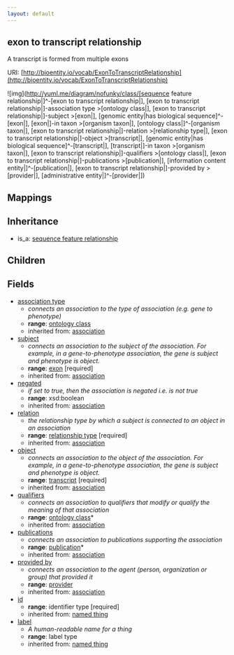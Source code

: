 ```yaml
---
layout: default
---
```


## exon to transcript relationship


A transcript is formed from multiple exons

URI: [http://bioentity.io/vocab/ExonToTranscriptRelationship](http://bioentity.io/vocab/ExonToTranscriptRelationship)


![img](http://yuml.me/diagram/nofunky/class/[sequence feature relationship|]^-[exon to transcript relationship|], [exon to transcript relationship|]-association type >[ontology class|], [exon to transcript relationship|]-subject >[exon|], [genomic entity|has biological sequence]^-[exon|], [exon|]-in taxon >[organism taxon|], [ontology class|]^-[organism taxon|], [exon to transcript relationship|]-relation >[relationship type|], [exon to transcript relationship|]-object >[transcript|], [genomic entity|has biological sequence]^-[transcript|], [transcript|]-in taxon >[organism taxon|], [exon to transcript relationship|]-qualifiers >[ontology class|], [exon to transcript relationship|]-publications >[publication|], [information content entity|]^-[publication|], [exon to transcript relationship|]-provided by >[provider|], [administrative entity|]^-[provider|])
## Mappings


## Inheritance

 *  is_a: [sequence feature relationship](SequenceFeatureRelationship.html)

## Children



## Fields

 * [association type](association_type.html)
    * _connects an association to the type of association (e.g. gene to phenotype)_
    * __range__: [ontology class](OntologyClass.html)
    * inherited from: [association](Association.html)
 * [subject](subject.html)
    * _connects an association to the subject of the association. For example, in a gene-to-phenotype association, the gene is subject and phenotype is object._
    * __range__: [exon](Exon.html) [required]
    * inherited from: [association](Association.html)
 * [negated](negated.html)
    * _if set to true, then the association is negated i.e. is not true_
    * __range__: xsd:boolean
    * inherited from: [association](Association.html)
 * [relation](relation.html)
    * _the relationship type by which a subject is connected to an object in an association_
    * __range__: [relationship type](RelationshipType.html) [required]
    * inherited from: [association](Association.html)
 * [object](object.html)
    * _connects an association to the object of the association. For example, in a gene-to-phenotype association, the gene is subject and phenotype is object._
    * __range__: [transcript](Transcript.html) [required]
    * inherited from: [association](Association.html)
 * [qualifiers](qualifiers.html)
    * _connects an association to qualifiers that modify or qualify the meaning of that association_
    * __range__: [ontology class](OntologyClass.html)*
    * inherited from: [association](Association.html)
 * [publications](publications.html)
    * _connects an association to publications supporting the association_
    * __range__: [publication](Publication.html)*
    * inherited from: [association](Association.html)
 * [provided by](provided_by.html)
    * _connects an association to the agent (person, organization or group) that provided it_
    * __range__: [provider](Provider.html)
    * inherited from: [association](Association.html)
 * [id](id.html)
    * __range__: identifier type [required]
    * inherited from: [named thing](NamedThing.html)
 * [label](label.html)
    * _A human-readable name for a thing_
    * __range__: label type
    * inherited from: [named thing](NamedThing.html)
